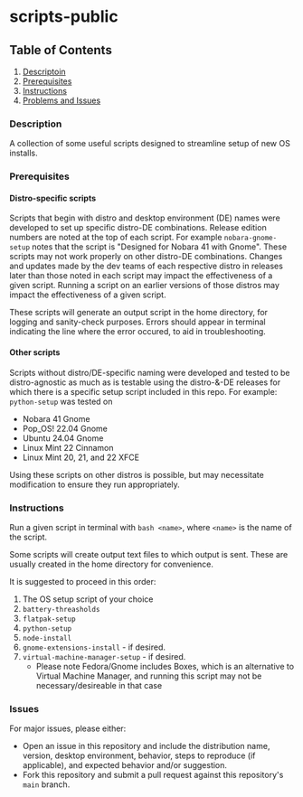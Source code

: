 # scripts-public

## Table of Contents

1. [Descriptoin](#description)
1. [Prerequisites](#prerequisites)
1. [Instructions](#instructions)
1. [Problems and Issues](#issues)

### Description

A collection of some useful scripts designed to streamline setup of new OS installs.

### Prerequisites

#### Distro-specific scripts

Scripts that begin with distro and desktop environment (DE) names were developed to set up specific distro-DE combinations. Release edition numbers are noted at the top of each script. For example `nobara-gnome-setup` notes that the script is "Designed for Nobara 41 with Gnome". These scripts may not work properly on other distro-DE combinations. Changes and updates made by the dev teams of each respective distro in releases later than those noted in each script may impact the effectiveness of a given script. Running a script on an earlier versions of those distros may impact the effectiveness of a given script.

These scripts will generate an output script in the home directory, for logging and sanity-check purposes. Errors should appear in terminal indicating the line where the error occured, to aid in troubleshooting.

#### Other scripts

Scripts without distro/DE-specific naming were developed and tested to be distro-agnostic as much as is testable using the distro-&-DE releases for which there is a specific setup script included in this repo. For example: `python-setup` was tested on

- Nobara 41 Gnome
- Pop_OS! 22.04 Gnome
- Ubuntu 24.04 Gnome
- Linux Mint 22 Cinnamon
- Linux Mint 20, 21, and 22 XFCE

Using these scripts on other distros is possible, but may necessitate modification to ensure they run appropriately.

### Instructions

Run a given script in terminal with `bash <name>`, where `<name>` is the name of the script.

Some scripts will create output text files to which output is sent. These are usually created in the home directory for convenience.

It is suggested to proceed in this order:

1. The OS setup script of your choice
1. `battery-threasholds`
1. `flatpak-setup`
1. `python-setup`
1. `node-install`
1. `gnome-extensions-install` - if desired. 
1. `virtual-machine-manager-setup` - if desired. 
    * Please note Fedora/Gnome includes Boxes, which is an alternative to Virtual Machine Manager, and running this script may not be necessary/desireable in that case

### Issues

For major issues, please either: 

* Open an issue in this repository and include the distribution name, version, desktop environment, behavior, steps to reproduce (if applicable), and expected behavior and/or suggestion.
* Fork this repository and submit a pull request against this repository's `main` branch.